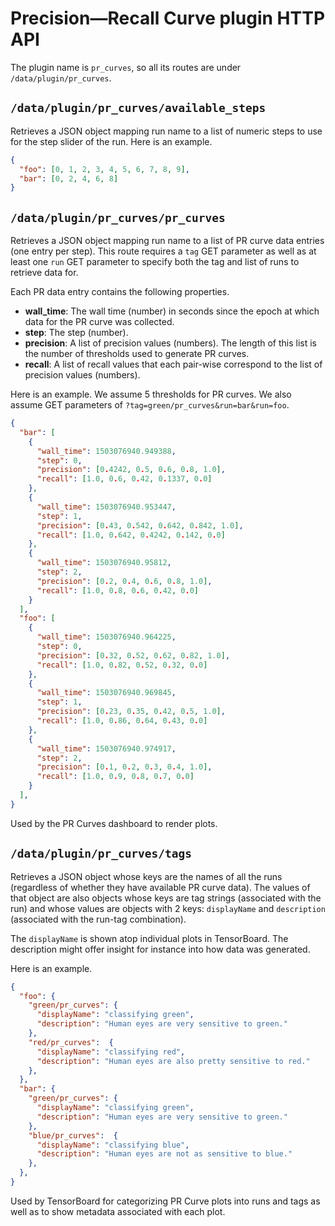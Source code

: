 # Precision—Recall Curve plugin HTTP API

The plugin name is `pr_curves`, so all its routes are under
`/data/plugin/pr_curves`.

## `/data/plugin/pr_curves/available_steps`

Retrieves a JSON object mapping run name to a list of numeric steps to use for
the step slider of the run. Here is an example.

```json
{
  "foo": [0, 1, 2, 3, 4, 5, 6, 7, 8, 9],
  "bar": [0, 2, 4, 6, 8]
}
```

## `/data/plugin/pr_curves/pr_curves`

Retrieves a JSON object mapping run name to a list of PR curve data entries (one
entry per step). This route requires a `tag` GET parameter as well as at least
one `run` GET parameter to specify both the tag and list of runs to retrieve
data for. 

Each PR data entry contains the following properties.

* **wall_time**: The wall time (number) in seconds since the epoch at which data
  for the PR curve was collected.
* **step**: The step (number).
* **precision**: A list of precision values (numbers). The length of this list
  is the number of thresholds used to generate PR curves.
* **recall**: A list of recall values that each pair-wise correspond to the list
  of precision values (numbers).

Here is an example. We assume 5 thresholds for PR curves. We also assume GET
parameters of `?tag=green/pr_curves&run=bar&run=foo`.

```json
{
  "bar": [
    {
      "wall_time": 1503076940.949388,
      "step": 0,
      "precision": [0.4242, 0.5, 0.6, 0.8, 1.0],
      "recall": [1.0, 0.6, 0.42, 0.1337, 0.0]
    },
    {
      "wall_time": 1503076940.953447,
      "step": 1,
      "precision": [0.43, 0.542, 0.642, 0.842, 1.0],
      "recall": [1.0, 0.642, 0.4242, 0.142, 0.0]
    },
    {
      "wall_time": 1503076940.95812,
      "step": 2,
      "precision": [0.2, 0.4, 0.6, 0.8, 1.0],
      "recall": [1.0, 0.8, 0.6, 0.42, 0.0]
    }
  ],
  "foo": [
    {
      "wall_time": 1503076940.964225,
      "step": 0,
      "precision": [0.32, 0.52, 0.62, 0.82, 1.0],
      "recall": [1.0, 0.82, 0.52, 0.32, 0.0]
    },
    {
      "wall_time": 1503076940.969845,
      "step": 1,
      "precision": [0.23, 0.35, 0.42, 0.5, 1.0],
      "recall": [1.0, 0.86, 0.64, 0.43, 0.0]
    },
    {
      "wall_time": 1503076940.974917,
      "step": 2,
      "precision": [0.1, 0.2, 0.3, 0.4, 1.0],
      "recall": [1.0, 0.9, 0.8, 0.7, 0.0]
    }
  ],
}
```

Used by the PR Curves dashboard to render plots.

## `/data/plugin/pr_curves/tags`

Retrieves a JSON object whose keys are the names of all the runs (regardless of
whether they have available PR curve data). The values of that object are also
objects whose keys are tag strings (associated with the run) and whose values
are objects with 2 keys: `displayName` and `description` (associated with the
run-tag combination).

The `displayName` is shown atop individual plots in TensorBoard. The description
might offer insight for instance into how data was generated.  

Here is an example.

```json
{
  "foo": {
    "green/pr_curves": {
      "displayName": "classifying green",
      "description": "Human eyes are very sensitive to green."
    },
    "red/pr_curves":  {
      "displayName": "classifying red",
      "description": "Human eyes are also pretty sensitive to red."
    },
  },
  "bar": {
    "green/pr_curves": {
      "displayName": "classifying green",
      "description": "Human eyes are very sensitive to green."
    },
    "blue/pr_curves":  {
      "displayName": "classifying blue",
      "description": "Human eyes are not as sensitive to blue."
    },
  },
}
```

Used by TensorBoard for categorizing PR Curve plots into runs and tags as well
as to show metadata associated with each plot.

